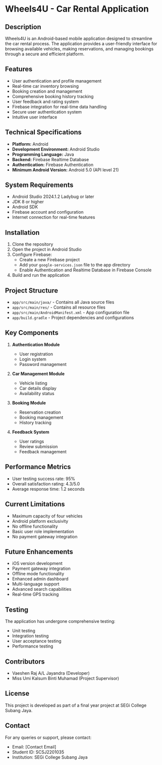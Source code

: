 # Wheels4U - Car Rental Application

## Description
Wheels4U is an Android-based mobile application designed to streamline the car rental process. The application provides a user-friendly interface for browsing available vehicles, making reservations, and managing bookings through a secure and efficient platform.

## Features
- User authentication and profile management
- Real-time car inventory browsing
- Booking creation and management
- Comprehensive booking history tracking
- User feedback and rating system
- Firebase integration for real-time data handling
- Secure user authentication system
- Intuitive user interface

## Technical Specifications
- **Platform:** Android
- **Development Environment:** Android Studio
- **Programming Language:** Java
- **Backend:** Firebase Realtime Database
- **Authentication:** Firebase Authentication
- **Minimum Android Version:** Android 5.0 (API level 21)

## System Requirements
- Android Studio 2024.1.2 Ladybug or later
- JDK 8 or higher
- Android SDK
- Firebase account and configuration
- Internet connection for real-time features

## Installation
1. Clone the repository
2. Open the project in Android Studio
3. Configure Firebase:
   - Create a new Firebase project
   - Add your `google-services.json` file to the app directory
   - Enable Authentication and Realtime Database in Firebase Console
4. Build and run the application

## Project Structure
- `app/src/main/java/` - Contains all Java source files
- `app/src/main/res/` - Contains all resource files
- `app/src/main/AndroidManifest.xml` - App configuration file
- `app/build.gradle` - Project dependencies and configurations

## Key Components
1. **Authentication Module**
   - User registration
   - Login system
   - Password management
   
2. **Car Management Module**
   - Vehicle listing
   - Car details display
   - Availability status
   
3. **Booking Module**
   - Reservation creation
   - Booking management
   - History tracking

4. **Feedback System**
   - User ratings
   - Review submission
   - Feedback management

## Performance Metrics
- User testing success rate: 95%
- Overall satisfaction rating: 4.3/5.0
- Average response time: 1.2 seconds

## Current Limitations
- Maximum capacity of four vehicles
- Android platform exclusivity
- No offline functionality
- Basic user role implementation
- No payment gateway integration

## Future Enhancements
- iOS version development
- Payment gateway integration
- Offline mode functionality
- Enhanced admin dashboard
- Multi-language support
- Advanced search capabilities
- Real-time GPS tracking

## Testing
The application has undergone comprehensive testing:
- Unit testing
- Integration testing
- User acceptance testing
- Performance testing

## Contributors
- Vaeshen Raj A/L Jayandra (Developer)
- Miss Umi Kalsum Binti Muhamad (Project Supervisor)

## License
This project is developed as part of a final year project at SEGi College Subang Jaya.

## Contact
For any queries or support, please contact:
- Email: [Contact Email]
- Student ID: SCSJ2201035
- Institution: SEGi College Subang Jaya
